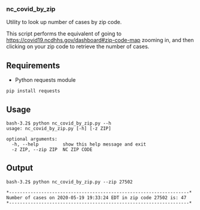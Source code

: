 ### nc_covid_by_zip
Utility to look up number of cases by zip code. 
 
This script performs the equivalent of going to https://covid19.ncdhhs.gov/dashboard#zip-code-map
zooming in, and then clicking on your zip code to retrieve the number of cases.
 
## Requirements
- Python requests module
 
```buildoutcfg
pip install requests
``` 
 
## Usage
```
bash-3.2$ python nc_covid_by_zip.py --h
usage: nc_covid_by_zip.py [-h] [-z ZIP]

optional arguments:
  -h, --help         show this help message and exit
  -z ZIP, --zip ZIP  NC ZIP CODE
```
## Output
```
bash-3.2$ python nc_covid_by_zip.py --zip 27502

*-------------------------------------------------------------------*
Number of cases on 2020-05-19 19:33:24 EDT in zip code 27502 is: 47
*-------------------------------------------------------------------*

```
